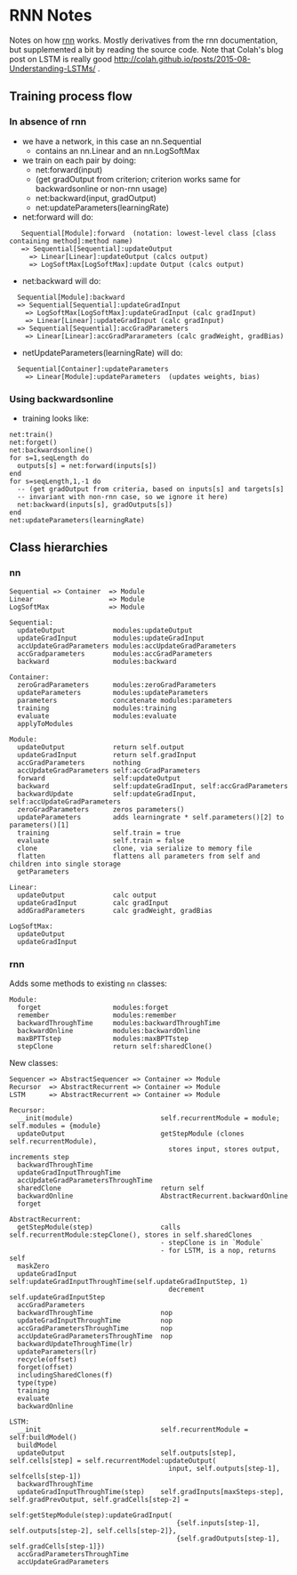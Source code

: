 # RNN Notes

Notes on how [rnn](https://github.com/element-research/rnn) works.  Mostly derivatives from the rnn documentation, but supplemented a bit by reading the source code.  Note that Colah's blog post on LSTM is really good http://colah.github.io/posts/2015-08-Understanding-LSTMs/ .

## Training process flow

### In absence of rnn

- we have a network, in this case an nn.Sequential
  - contains an nn.Linear and an nn.LogSoftMax
- we train on each pair by doing:
  - net:forward(input)
  - (get gradOutput from criterion; criterion works same for backwardsonline or non-rnn usage)
  - net:backward(input, gradOutput)
  - net:updateParameters(learningRate)
- net:forward will do:
```
   Sequential[Module]:forward  (notation: lowest-level class [class containing method]:method name)
   => Sequential[Sequential]:updateOutput
     => Linear[Linear]:updateOutput (calcs output)
     => LogSoftMax[LogSoftMax]:update Output (calcs output)
```
- net:backward will do:
```
  Sequential[Module]:backward
  => Sequential[Sequential]:updateGradInput
    => LogSoftMax[LogSoftMax]:updateGradInput (calc gradInput)
    => Linear[Linear]:updateGradInput (calc gradInput)
  => Sequential[Sequential]:accGradParameters
    => Linear[Linear]:accGradPararameters (calc gradWeight, gradBias)
```
- netUpdateParameters(learningRate) will do:
```
  Sequential[Container]:updateParameters
    => Linear[Module]:updateParameters  (updates weights, bias)
```

### Using backwardsonline

- training looks like:
```
net:train()
net:forget()
net:backwardsonline()
for s=1,seqLength do
  outputs[s] = net:forward(inputs[s])
end
for s=seqLength,1,-1 do
  -- (get gradOutput from criteria, based on inputs[s] and targets[s]
  -- invariant with non-rnn case, so we ignore it here)
  net:backward(inputs[s], gradOutputs[s])
end
net:updateParameters(learningRate)
```

## Class hierarchies

### nn
```
Sequential => Container  => Module
Linear                   => Module
LogSoftMax               => Module

Sequential:
  updateOutput            modules:updateOutput
  updateGradInput         modules:updateGradInput
  accUpdateGradParameters modules:accUpdateGradParameters
  accGradparameters       modules:accGradParameters
  backward                modules:backward

Container:
  zeroGradParameters      modules:zeroGradParameters
  updateParameters        modules:updateParameters
  parameters              concatenate modules:parameters
  training                modules:training
  evaluate                modules:evaluate
  applyToModules

Module:
  updateOutput            return self.output
  updateGradInput         return self.gradInput
  accGradParameters       nothing
  accUpdateGradParameters self:accGradParameters
  forward                 self:updateOutput
  backward                self:updateGradInput, self:accGradParameters
  backwardUpdate          self:updateGradInput, self:accUpdateGradParameters
  zeroGradParameters      zeros parameters()
  updateParameters        adds learningrate * self.parameters()[2] to parameters()[1]
  training                self.train = true
  evaluate                self.train = false
  clone                   clone, via serialize to memory file
  flatten                 flattens all parameters from self and children into single storage
  getParameters

Linear:
  updateOutput            calc output
  updateGradInput         calc gradInput
  addGradParameters       calc gradWeight, gradBias

LogSoftMax:
  updateOutput
  updateGradInput 
```

### rnn

Adds some methods to existing `nn` classes:
```
Module:
  forget                  modules:forget
  remember                modules:remember
  backwardThroughTime     modules:backwardThroughTime
  backwardOnline          modules:backwardOnline
  maxBPTTstep             modules:maxBPTTstep
  stepClone               return self:sharedClone()
```

New classes:
```
Sequencer => AbstractSequencer => Container => Module
Recursor  => AbstractRecurrent => Container => Module
LSTM      => AbstractRecurrent => Container => Module
```

```
Recursor:
  __init(module)                      self.recurrentModule = module; self.modules = {module}
  updateOutput                        getStepModule (clones self.recurrentModule),
                                        stores input, stores output, increments step
  backwardThroughTime
  updateGradInputThroughTime
  accUpdateGradParametersThroughTime
  sharedClone                         return self
  backwardOnline                      AbstractRecurrent.backwardOnline
  forget

AbstractRecurrent:
  getStepModule(step)                 calls self.recurrentModule:stepClone(), stores in self.sharedClones
                                      - stepClone is in `Module`
                                      - for LSTM, is a nop, returns self
  maskZero
  updateGradInput                     self:updateGradInputThroughTime(self.updateGradInputStep, 1)
                                        decrement self.updateGradInputStep
  accGradParameters
  backwardThroughTime                 nop
  updateGradInputThroughTime          nop
  accGradParametersThroughTime        nop
  accUpdateGradParametersThroughTime  nop
  backwardUpdateThroughTime(lr)
  updateParameters(lr)
  recycle(offset)
  forget(offset)
  includingSharedClones(f)
  type(type)
  training
  evaluate
  backwardOnline

LSTM:
  __init                              self.recurrentModule = self:buildModel()
  buildModel
  updateOutput                        self.outputs[step], self.cells[step] = self.recurrentModel:updateOutput(
                                        input, self.outputs[step-1], selfcells[step-1])
  backwardThroughTime
  updateGradInputThroughTime(step)    self.gradInputs[maxSteps-step], self.gradPrevOutput, self.gradCells[step-2] =
                                        self:getStepModule(step):updateGradInput(
                                          {self.inputs[step-1], self.outputs[step-2], self.cells[step-2]},
                                          {self.gradOutputs[step-1], self.gradCells[step-1]})
  accGradParametersThroughTime
  accUpdateGradParameters
```

